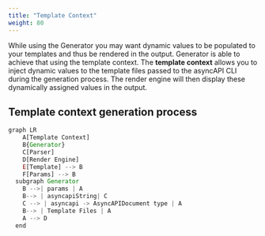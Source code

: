 ```yaml
---
title: "Template Context"
weight: 80
---
```


While using the Generator you may want dynamic values to be populated to your templates and thus be rendered in the output. Generator is able to achieve that using the template context.
The **template context** allows you to inject dynamic values to the template files passed to the asyncAPI CLI during the generation process. The render engine will then display these dynamically assigned values in the output.

## Template context generation process

```mermaid.js
graph LR
    A[Template Context]
    B{Generator}
    C[Parser]
    D[Render Engine]
    E[Template] --> B
    F[Params] --> B
  subgraph Generator
    B -->| params | A
    B--> | asyncapiString| C
    C --> | asyncapi -> AsyncAPIDocument type | A
    B--> | Template Files | A
    A --> D
  end
```

